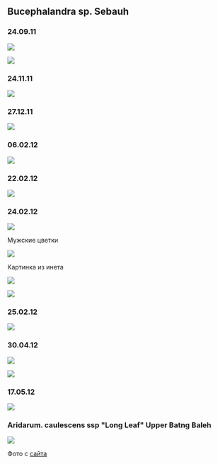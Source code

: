## Bucephalandra sp. Sebauh

### 24.09.11
![](./01.jpg)

![](./02.jpg)

### 24.11.11
![](./04.jpg)

### 27.12.11
![](./05.jpg)

### 06.02.12
![](./08.jpg)

### 22.02.12
![](./09.jpg)

### 24.02.12
![](./11.jpg)

Мужские цветки

![](./13.jpg)

Картинка из инета

![](./12.jpg)

![](./14.jpg)

### 25.02.12
![](./10.jpg)

### 30.04.12
![](./16.jpg)

![](./17.jpg)

### 17.05.12
![](./18.jpg)

### Aridarum. caulescens ssp "Long Leaf" Upper Batng Baleh

![](./15.jpg)
 
Фото с [сайта](http://cryptoandbetta.blogspot.com/2011/03/aridarum-caulescens-ssp-long-leaf-upper.html)


